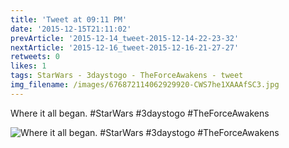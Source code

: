 ```yaml
---
title: 'Tweet at 09:11 PM'
date: '2015-12-15T21:11:02'
prevArticle: '2015-12-14_tweet-2015-12-14-22-23-32'
nextArticle: '2015-12-16_tweet-2015-12-16-21-27-27'
retweets: 0
likes: 1
tags: StarWars - 3daystogo - TheForceAwakens - tweet
img_filename: /images/676872114062929920-CWS7he1XAAAfSC3.jpg
---
```

Where it all began. #StarWars #3daystogo #TheForceAwakens

![Where it all began. #StarWars #3daystogo #TheForceAwakens](/images/676872114062929920-CWS7he1XAAAfSC3.jpg "Where it all began. #StarWars #3daystogo #TheForceAwakens")